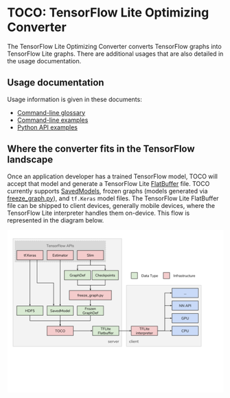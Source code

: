# TOCO: TensorFlow Lite Optimizing Converter

The TensorFlow Lite Optimizing Converter converts TensorFlow graphs into
TensorFlow Lite graphs. There are additional usages that are also detailed in
the usage documentation.

## Usage documentation

Usage information is given in these documents:

*   [Command-line glossary](g3doc/cmdline_reference.md)
*   [Command-line examples](g3doc/cmdline_examples.md)
*   [Python API examples](g3doc/python_api.md)

## Where the converter fits in the TensorFlow landscape

Once an application developer has a trained TensorFlow model, TOCO will accept
that model and generate a TensorFlow Lite
[FlatBuffer](https://google.github.io/flatbuffers/) file. TOCO currently supports
[SavedModels](https://www.tensorflow.org/guide/saved_model#using_savedmodel_with_estimators),
frozen graphs (models generated via
[freeze_graph.py](https://github.com/tensorflow/tensorflow/blob/master/tensorflow/python/tools/freeze_graph.py)),
and `tf.Keras` model files.  The TensorFlow Lite FlatBuffer file can be shipped
to client devices, generally mobile devices, where the TensorFlow Lite
interpreter handles them on-device.  This flow is represented in the diagram
below.

![drawing](g3doc/toco_landscape.svg)
